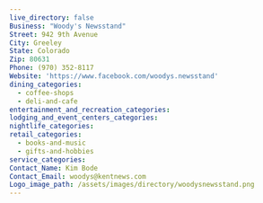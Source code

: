 ```yaml
---
live_directory: false
Business: "Woody's Newsstand"
Street: 942 9th Avenue
City: Greeley
State: Colorado
Zip: 80631
Phone: (970) 352-8117
Website: 'https://www.facebook.com/woodys.newsstand'
dining_categories:
  - coffee-shops
  - deli-and-cafe
entertainment_and_recreation_categories:
lodging_and_event_centers_categories:
nightlife_categories:
retail_categories:
  - books-and-music
  - gifts-and-hobbies
service_categories:
Contact_Name: Kim Bode
Contact_Email: woodys@kentnews.com
Logo_image_path: /assets/images/directory/woodysnewsstand.png
---
```



